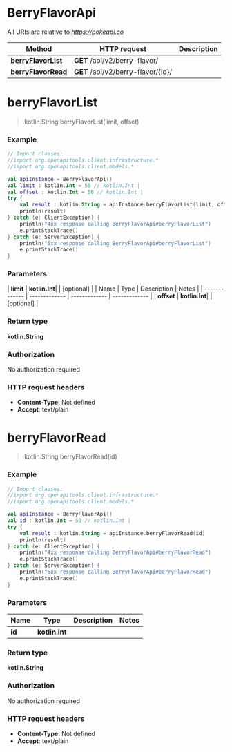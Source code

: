# BerryFlavorApi

All URIs are relative to *https://pokeapi.co*

| Method | HTTP request | Description |
| ------------- | ------------- | ------------- |
| [**berryFlavorList**](BerryFlavorApi.md#berryFlavorList) | **GET** /api/v2/berry-flavor/ |  |
| [**berryFlavorRead**](BerryFlavorApi.md#berryFlavorRead) | **GET** /api/v2/berry-flavor/{id}/ |  |


<a id="berryFlavorList"></a>
# **berryFlavorList**
> kotlin.String berryFlavorList(limit, offset)



### Example
```kotlin
// Import classes:
//import org.openapitools.client.infrastructure.*
//import org.openapitools.client.models.*

val apiInstance = BerryFlavorApi()
val limit : kotlin.Int = 56 // kotlin.Int | 
val offset : kotlin.Int = 56 // kotlin.Int | 
try {
    val result : kotlin.String = apiInstance.berryFlavorList(limit, offset)
    println(result)
} catch (e: ClientException) {
    println("4xx response calling BerryFlavorApi#berryFlavorList")
    e.printStackTrace()
} catch (e: ServerException) {
    println("5xx response calling BerryFlavorApi#berryFlavorList")
    e.printStackTrace()
}
```

### Parameters
| **limit** | **kotlin.Int**|  | [optional] |
| Name | Type | Description  | Notes |
| ------------- | ------------- | ------------- | ------------- |
| **offset** | **kotlin.Int**|  | [optional] |

### Return type

**kotlin.String**

### Authorization

No authorization required

### HTTP request headers

 - **Content-Type**: Not defined
 - **Accept**: text/plain

<a id="berryFlavorRead"></a>
# **berryFlavorRead**
> kotlin.String berryFlavorRead(id)



### Example
```kotlin
// Import classes:
//import org.openapitools.client.infrastructure.*
//import org.openapitools.client.models.*

val apiInstance = BerryFlavorApi()
val id : kotlin.Int = 56 // kotlin.Int | 
try {
    val result : kotlin.String = apiInstance.berryFlavorRead(id)
    println(result)
} catch (e: ClientException) {
    println("4xx response calling BerryFlavorApi#berryFlavorRead")
    e.printStackTrace()
} catch (e: ServerException) {
    println("5xx response calling BerryFlavorApi#berryFlavorRead")
    e.printStackTrace()
}
```

### Parameters
| Name | Type | Description  | Notes |
| ------------- | ------------- | ------------- | ------------- |
| **id** | **kotlin.Int**|  | |

### Return type

**kotlin.String**

### Authorization

No authorization required

### HTTP request headers

 - **Content-Type**: Not defined
 - **Accept**: text/plain

